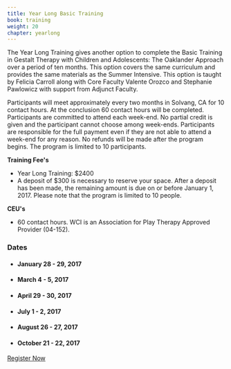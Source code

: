 ```yaml
---
title: Year Long Basic Training
book: training
weight: 20
chapter: yearlong
---
```

<div class="row">
    <div class="col col-sm-6">
        <p>The Year Long Training gives another option to complete the Basic Training in Gestalt Therapy with Children and Adolescents:  The Oaklander Approach over a period of ten months.     This option covers the same curriculum and provides the same materials as the Summer Intensive.  This option is taught by Felicia Carroll along with Core Faculty Valente Orozco and Stephanie Pawlowicz with support from Adjunct Faculty.</p>
        <p>Participants will meet approximately every two months in Solvang, CA for 10 contact hours. At the conclusion 60 contact hours will be completed. Participants are committed to attend each week-end.  No partial credit is given and the participant cannot choose among week-ends.  Participants are responsible for the full payment even if they are not able to attend a week-end for any reason.   No refunds will be made after the program begins. The program is limited to 10 participants.</p>
        <div class="row">
            <div class="col-sm-12">
                <strong>Training Fee's</strong>
                <ul>
                    <li>Year Long Training: $2400</li>
                    <li>A deposit of $300 is necessary to reserve your space. After a deposit has been made, the remaining amount is due on or before January 1, 2017. Please note that the program is limited to 10 people.</li>
                </ul>
                <strong>CEU's</strong>
                <ul>
                    <li>60 contact hours. WCI is an Association for Play Therapy Approved Provider (04-152).</li>
                </ul>
            </div>
        </div>
    </div>
    <div class="col col-sm-6">
        <div class="panel panel-default">
          <div class="panel-heading">
            <h3 class="panel-title header-title">Dates</h3>
          </div>
          <div class="panel-body">
            <ul class="list-group">
              <li class="list-group-item">
                <h4><strong>January 28 - 29, 2017</strong></h4>
              </li>
              <li class="list-group-item">
                <h4><strong>March 4 - 5, 2017</strong></h4>
              </li>
              <li class="list-group-item">
                <h4><strong>April 29 - 30, 2017</strong></h4>
              </li>
              <li class="list-group-item">
                <h4><strong>July 1 - 2, 2017</strong></h4>
              </li>
              <li class="list-group-item">
                <h4><strong>August 26 - 27, 2017</strong></h4>
              </li>
              <li class="list-group-item">
                <h4><strong>October 21 - 22, 2017</strong></h4>
              </li>
            </ul>
          </div>
          <div class="panel-footer">
            <a href="/register" class="btn btn-primary btn-block">Register Now</a>
          </div>
        </div>
    </div>
</div>
